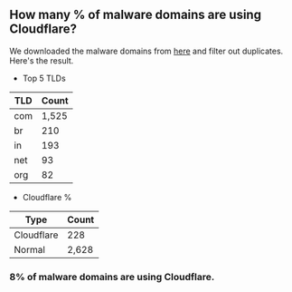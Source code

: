 ## How many % of malware domains are using Cloudflare?


We downloaded the malware domains from [here](https://urlhaus.abuse.ch) and filter out duplicates.
Here's the result.


[//]: # (start replacement)


- Top 5 TLDs

| TLD | Count |
| --- | --- |
| com | 1,525 |
| br | 210 |
| in | 193 |
| net | 93 |
| org | 82 |


- Cloudflare %

| Type | Count |
| --- | --- |
| Cloudflare | 228 |
| Normal | 2,628 |


### 8% of malware domains are using Cloudflare.